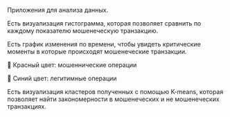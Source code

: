 Приложения для анализа данных.

Есть визуализация гистограмма, которая позволяет сравнить по каждому показателю мошенеческую транзакцию.

Есть график изменения по времени, чтобы увидеть критические моменты в которые происходят мошенеческие транзакции.

🔴 Красный цвет: мошеннические операции

🔵 Синий цвет: легитимные операции

Есть визуализация кластеров полученных с помощью K-means, которая позволяет найти закономерности в мошенеческих и не мошенеческих транзакциях.

